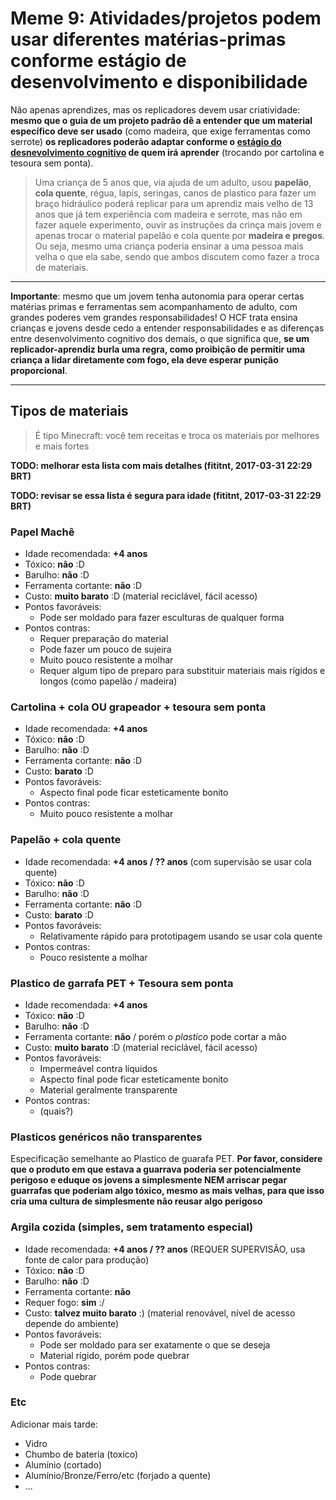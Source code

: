 # Meme 9: Atividades/projetos podem usar diferentes matérias-primas conforme estágio de desenvolvimento e disponibilidade
Não apenas aprendizes, mas os replicadores devem usar criatividade: **mesmo que
o guia de um projeto padrão dê a entender que um material específico deve ser
usado** (como madeira, que exige ferramentas como serrote) **os replicadores
poderão adaptar conforme o [estágio do desnevolvimento cognitivo](../8/estagios-desenvolvimento-piaget.md)
de quem irá aprender** (trocando por cartolina e tesoura sem ponta).

> Uma criança de 5 anos que, via ajuda de um adulto, usou **papelão**,
> **cola quente**, régua, lapís, seringas, canos de plastico para fazer
> um braço hidráulico poderá replicar para um aprendiz mais velho de 13 anos
> que já tem experiência com madeira e serrote, mas não em fazer aquele
> experimento, ouvir as instruções da crinça mais jovem e apenas trocar
> o material papelão e cola quente por **madeira e pregos**. Ou seja, mesmo
> uma criança poderia ensinar a uma pessoa mais velha o que ela sabe, sendo
> que ambos discutem como fazer a troca de materiais.

----

**Importante**: mesmo que um jovem tenha autonomia para operar certas matérias
primas e ferramentas sem acompanhamento de adulto, com grandes poderes vem
grandes responsabilidades! O HCF trata ensina crianças e jovens desde cedo a
entender responsabilidades e as diferenças entre desenvolvimento cognitivo dos
demais, o que significa que, **se um replicador-aprendiz burla uma regra, como
proibição de permitir uma criança a lidar diretamente com fogo, ela deve
esperar punição proporcional**.

----

## Tipos de materiais

> É tipo Minecraft: você tem receitas e troca os materiais por melhores e mais
> fortes

**TODO: melhorar esta lista com mais detalhes (fititnt, 2017-03-31 22:29 BRT)**

**TODO: revisar se essa lista é segura para idade (fititnt, 2017-03-31 22:29 BRT)**

### Papel Machê

- Idade recomendada: **+4 anos**
- Tóxico: **não** :D
- Barulho: **não** :D
- Ferramenta cortante: **não** :D
- Custo: **muito barato** :D (material reciclável, fácil acesso)
- Pontos favoráveis:
  - Pode ser moldado para fazer esculturas de qualquer forma
- Pontos contras: 
  - Requer preparação do material
  - Pode fazer um pouco de sujeira
  - Muito pouco resistente a molhar
  - Requer algum tipo de preparo para substituir materiais mais rígidos e longos (como papelão / madeira)

### Cartolina + cola OU grapeador + tesoura sem ponta

- Idade recomendada: **+4 anos**
- Tóxico: **não** :D
- Barulho: **não** :D
- Ferramenta cortante: **não** :D
- Custo: **barato** :D
- Pontos favoráveis:
  - Aspecto final pode ficar esteticamente bonito
- Pontos contras: 
  - Muito pouco resistente a molhar

### Papelão + cola quente

- Idade recomendada: **+4 anos / ?? anos** (com supervisão se usar cola quente)
- Tóxico: **não** :D
- Barulho: **não** :D
- Ferramenta cortante: **não** :D
- Custo: **barato** :D
- Pontos favoráveis:
  - Relativamente rápido para prototipagem usando se usar cola quente
- Pontos contras: 
  - Pouco resistente a molhar

### Plastico de garrafa PET + Tesoura sem ponta

- Idade recomendada: **+4 anos**
- Tóxico: **não** :D
- Barulho: **não** :D
- Ferramenta cortante: **não** / porém o _plastico_ pode cortar a mão
- Custo: **muito barato** :D (material reciclável, fácil acesso)
- Pontos favoráveis:
  - Impermeável contra líquidos
  - Aspecto final pode ficar esteticamente bonito
  - Material geralmente transparente
- Pontos contras: 
  - (quais?)

### Plasticos genéricos não transparentes

Especificação semelhante ao Plastico de guarafa PET. **Por favor, considere que
o produto em que estava a guarrava poderia ser potencialmente perigoso e
eduque os jovens a simplesmente NEM arriscar pegar guarrafas que poderiam
algo tóxico, mesmo as mais velhas, para que isso cria uma cultura de
simplesmente não reusar algo perigoso**

### Argila cozida (simples, sem tratamento especial)

- Idade recomendada: **+4 anos / ?? anos** (REQUER SUPERVISÃO, usa fonte de calor para produção)
- Tóxico: **não** :D
- Barulho: **não** :D
- Ferramenta cortante: **não**
- Requer fogo: **sim** :/
- Custo: **talvez muito barato** :) (material renovável, nível de acesso depende do ambiente)
- Pontos favoráveis:
  - Pode ser moldado para ser exatamente o que se deseja
  - Material rígido, porém pode quebrar
- Pontos contras: 
  - Pode quebrar

### Etc

Adicionar mais tarde:

- Vidro
- Chumbo de bateria (toxico)
- Alumínio (cortado)
- Alumínio/Bronze/Ferro/etc (forjado a quente)
- ...